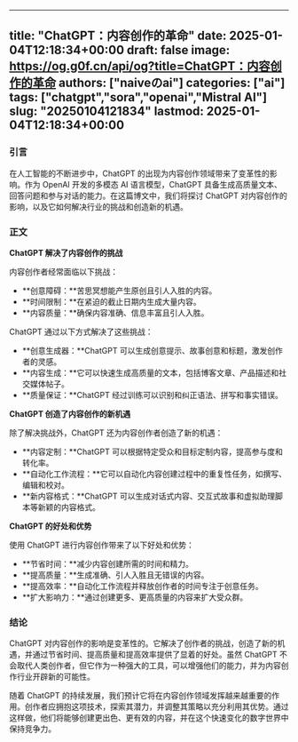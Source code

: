 
---
title: "ChatGPT：内容创作的革命"
date: 2025-01-04T12:18:34+00:00
draft: false
image: https://og.g0f.cn/api/og?title=ChatGPT：内容创作的革命
authors: ["naiveのai"]
categories: ["ai"]
tags: ["chatgpt","sora","openai","Mistral AI"]
slug: "20250104121834"
lastmod: 2025-01-04T12:18:34+00:00
---
### 引言

在人工智能的不断进步中，ChatGPT 的出现为内容创作领域带来了变革性的影响。作为 OpenAI 开发的多模态 AI 语言模型，ChatGPT 具备生成高质量文本、回答问题和参与对话的能力。在这篇博文中，我们将探讨 ChatGPT 对内容创作的影响，以及它如何解决行业的挑战和创造新的机遇。

### 正文

**ChatGPT 解决了内容创作的挑战**

内容创作者经常面临以下挑战：

- **创意障碍：**苦思冥想能产生原创且引人入胜的内容。
- **时间限制：**在紧迫的截止日期内生成大量内容。
- **内容质量：**确保内容准确、信息丰富且引人入胜。

ChatGPT 通过以下方式解决了这些挑战：

- **创意生成器：**ChatGPT 可以生成创意提示、故事创意和标题，激发创作者的灵感。
- **内容生成：**它可以快速生成高质量的文本，包括博客文章、产品描述和社交媒体帖子。
- **质量保证：**ChatGPT 经过训练可以识别和纠正语法、拼写和事实错误。

**ChatGPT 创造了内容创作的新机遇**

除了解决挑战外，ChatGPT 还为内容创作者创造了新的机遇：

- **内容定制：**ChatGPT 可以根据特定受众和目标定制内容，提高参与度和转化率。
- **自动化工作流程：**它可以自动化内容创建过程中的重复性任务，如撰写、编辑和校对。
- **新内容格式：**ChatGPT 可以生成对话式内容、交互式故事和虚拟助理脚本等新颖的内容格式。

**ChatGPT 的好处和优势**

使用 ChatGPT 进行内容创作带来了以下好处和优势：

- **节省时间：**减少内容创建所需的时间和精力。
- **提高质量：**生成准确、引人入胜且无错误的内容。
- **提高效率：**自动化工作流程并释放创作者的时间专注于创意任务。
- **扩大影响力：**通过创建更多、更高质量的内容来扩大受众群。

### 结论

ChatGPT 对内容创作的影响是变革性的。它解决了创作者的挑战，创造了新的机遇，并通过节省时间、提高质量和提高效率提供了显着的好处。虽然 ChatGPT 不会取代人类创作者，但它作为一种强大的工具，可以增强他们的能力，并为内容创作行业开辟新的可能性。

随着 ChatGPT 的持续发展，我们预计它将在内容创作领域发挥越来越重要的作用。创作者应拥抱这项技术，探索其潜力，并调整其策略以充分利用其优势。通过这样做，他们将能够创建更出色、更有效的内容，并在这个快速变化的数字世界中保持竞争力。